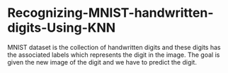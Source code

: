 # Recognizing-MNIST-handwritten-digits-Using-KNN
MNIST dataset is the collection of handwritten digits and these digits has the associated labels which represents the digit in the image. The goal is given the new image of the digit and we have to predict the digit.
